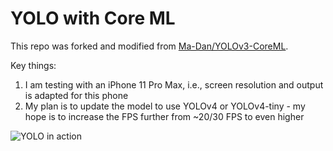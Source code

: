 # YOLO with Core ML

This repo was forked and modified from [Ma-Dan/YOLOv3-CoreML](https://github.com/Ma-Dan/YOLOv3-CoreML). 

Key things:
1. I am testing with an iPhone 11 Pro Max, i.e., screen resolution and output is adapted for this phone
2. My plan is to update the model to use YOLOv4 or YOLOv4-tiny - my hope is to increase the FPS further from ~20/30 FPS to even higher

![YOLO in action](example.png)